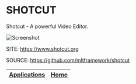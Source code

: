 # SHOTCUT

 Shotcut - A powerful Video Editor.
  
 ![Screenshot](https://www.shotcut.org/assets/img/screenshots/proxy_editing.png)
 
 SITE: https://www.shotcut.org

 SOURCE: https://github.com/mltframework/shotcut

 | [Applications](https://portable-linux-apps.github.io/apps.html) | [Home](https://portable-linux-apps.github.io)
 | --- | --- |
